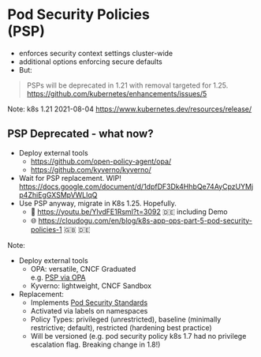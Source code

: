 <!-- .slide: data-background-image="images/subtitle.jpg"  -->
# Pod Security Policies <br/>(PSP) 



* enforces security context settings cluster-wide 
* additional options enforcing secure defaults
* But:

> PSPs will be deprecated in 1.21 with removal targeted for 1.25.  
 <i class='fab fa-github'></i> https://github.com/kubernetes/enhancements/issues/5

Note: 
k8s 1.21 2021-08-04
https://www.kubernetes.dev/resources/release/



## PSP Deprecated - what now?

* Deploy external tools
  * <i class='fab fa-github'></i> https://github.com/open-policy-agent/opa/  
  * <i class='fab fa-github'></i> https://github.com/kyverno/kyverno/  
* Wait for PSP replacement. WIP!   
  <i class="fab fa-google-drive"></i> https://docs.google.com/document/d/1dpfDF3Dk4HhbQe74AyCpzUYMjp4ZhiEgGXSMpVWLlqQ
* Use PSP anyway, migrate in K8s 1.25. Hopefully.
  * 🎥 https://youtu.be/YlvdFE1RsmI?t=3092 🇩🇪 including Demo
  * 🌐 https://cloudogu.com/en/blog/k8s-app-ops-part-5-pod-security-policies-1 🇬🇧 🇩🇪

Note:
* Deploy external tools
    * OPA: versatile, CNCF Graduated  
         e.g. [PSP via OPA](https://www.infracloud.io/blogs/kubernetes-pod-security-policies-opa/)
    * Kyverno: lightweight, CNCF Sandbox
* Replacement:
  * Implements [Pod Security Standards](https://kubernetes.io/docs/concepts/security/pod-security-standards/)
  * Activated via labels on namespaces  
  * Policy Types: privileged (unrestricted), baseline (minimally restrictive; default), restricted (hardening best practice)
  * Will be versioned (e.g. pod security policy k8s 1.7 had no privilege escalation flag. Breaking change in 1.8!)